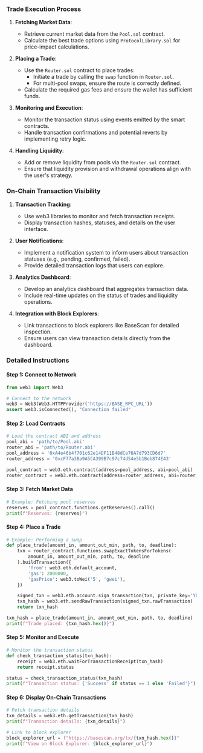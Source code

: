 ### Trade Execution Process

1. **Fetching Market Data**:
   - Retrieve current market data from the `Pool.sol` contract.
   - Calculate the best trade options using `ProtocolLibrary.sol` for price-impact calculations.

2. **Placing a Trade**:
   - Use the `Router.sol` contract to place trades:
     - Initiate a trade by calling the `swap` function in `Router.sol`.
     - For multi-pool swaps, ensure the route is correctly defined.
   - Calculate the required gas fees and ensure the wallet has sufficient funds.

3. **Monitoring and Execution**:
   - Monitor the transaction status using events emitted by the smart contracts.
   - Handle transaction confirmations and potential reverts by implementing retry logic.

4. **Handling Liquidity**:
   - Add or remove liquidity from pools via the `Router.sol` contract.
   - Ensure that liquidity provision and withdrawal operations align with the user's strategy.

### On-Chain Transaction Visibility

1. **Transaction Tracking**:
   - Use web3 libraries to monitor and fetch transaction receipts.
   - Display transaction hashes, statuses, and details on the user interface.

2. **User Notifications**:
   - Implement a notification system to inform users about transaction statuses (e.g., pending, confirmed, failed).
   - Provide detailed transaction logs that users can explore.

3. **Analytics Dashboard**:
   - Develop an analytics dashboard that aggregates transaction data.
   - Include real-time updates on the status of trades and liquidity operations.

4. **Integration with Block Explorers**:
   - Link transactions to block explorers like BaseScan for detailed inspection.
   - Ensure users can view transaction details directly from the dashboard.

### Detailed Instructions

#### Step 1: Connect to Network
```python
from web3 import Web3

# Connect to the network
web3 = Web3(Web3.HTTPProvider('https://BASE_RPC_URL'))
assert web3.isConnected(), "Connection failed"
```

#### Step 2: Load Contracts
```python
# Load the contract ABI and address
pool_abi = 'path/to/Pool.abi'
router_abi = 'path/to/Router.abi'
pool_address = '0xA4e46b4f701c62e14DF11B48dCe76A7d793CD6d7'
router_address = '0xcF77a3Ba9A5CA399B7c97c74d54e5b1Beb874E43'

pool_contract = web3.eth.contract(address=pool_address, abi=pool_abi)
router_contract = web3.eth.contract(address=router_address, abi=router_abi)
```

#### Step 3: Fetch Market Data
```python
# Example: Fetching pool reserves
reserves = pool_contract.functions.getReserves().call()
print(f"Reserves: {reserves}")
```

#### Step 4: Place a Trade
```python
# Example: Performing a swap
def place_trade(amount_in, amount_out_min, path, to, deadline):
    txn = router_contract.functions.swapExactTokensForTokens(
        amount_in, amount_out_min, path, to, deadline
    ).buildTransaction({
        'from': web3.eth.default_account,
        'gas': 2000000,
        'gasPrice': web3.toWei('5', 'gwei'),
    })

    signed_txn = web3.eth.account.sign_transaction(txn, private_key='YOUR_PRIVATE_KEY')
    txn_hash = web3.eth.sendRawTransaction(signed_txn.rawTransaction)
    return txn_hash

txn_hash = place_trade(amount_in, amount_out_min, path, to, deadline)
print(f"Trade placed: {txn_hash.hex()}")
```

#### Step 5: Monitor and Execute
```python
# Monitor the transaction status
def check_transaction_status(txn_hash):
    receipt = web3.eth.waitForTransactionReceipt(txn_hash)
    return receipt.status

status = check_transaction_status(txn_hash)
print(f"Transaction status: {'Success' if status == 1 else 'Failed'}")
```

#### Step 6: Display On-Chain Transactions
```python
# Fetch transaction details
txn_details = web3.eth.getTransaction(txn_hash)
print(f"Transaction details: {txn_details}")

# Link to block explorer
block_explorer_url = f"https://basescan.org/tx/{txn_hash.hex()}"
print(f"View on Block Explorer: {block_explorer_url}")
```